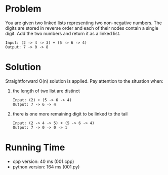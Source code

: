 # Problem

You are given two linked lists representing two non-negative numbers. The digits are stored in reverse order and each of their nodes contain a single digit. Add the two numbers and return it as a linked list.

```
Input: (2 -> 4 -> 3) + (5 -> 6 -> 4)
Output: 7 -> 0 -> 8
```


# Solution

Straightforward O(n) solution is applied. Pay attention to the situation when:

1. the length of two list are distinct

	```
	Input: (2) + (5 -> 6 -> 4)
	Output: 7 -> 6 -> 4
	```

2. there is one more remaining digit to be linked to the tail

	```
	Input: (2 -> 4 -> 5) + (5 -> 6 -> 4)
	Output: 7 -> 0 -> 0 -> 1
	```

# Running Time

- cpp version: 40 ms (001.cpp)
- python version: 164 ms (001.py)
